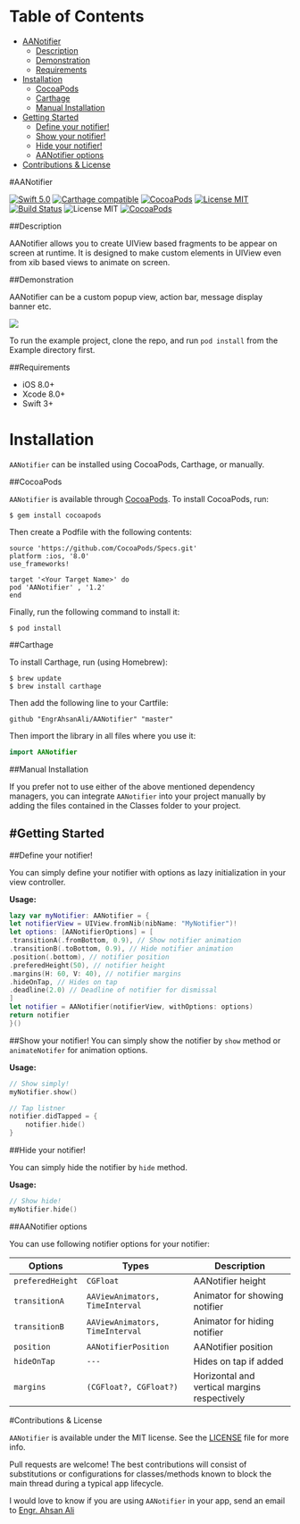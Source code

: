 # Table of Contents

- [AANotifier](#section-id-4)
  - [Description](#section-id-10)
  - [Demonstration](#section-id-16)
  - [Requirements](#section-id-26)
- [Installation](#section-id-32)
  - [CocoaPods](#section-id-37)
  - [Carthage](#section-id-63)
  - [Manual Installation](#section-id-82)
- [Getting Started](#section-id-87)
  - [Define your notifier!](#section-id-90)
  - [Show your notifier!](#section-id-104)
  - [Hide your notifier!](#section-id-132)
  - [AANotifier options](#section-id-150)
- [Contributions & License](#section-id-156)


<div id='section-id-4'/>

#AANotifier

[![Swift 5.0](https://img.shields.io/badge/Swift-5.0-orange.svg?style=flat)](https://developer.apple.com/swift/) [![Carthage compatible](https://img.shields.io/badge/Carthage-compatible-4BC51D.svg?style=flat)](https://github.com/Carthage/Carthage) [![CocoaPods](https://img.shields.io/cocoapods/v/AANotifier.svg)](http://cocoadocs.org/docsets/AANotifier) [![License MIT](https://img.shields.io/badge/License-MIT-blue.svg?style=flat)](https://github.com/Carthage/Carthage) [![Build Status](https://travis-ci.org/EngrAhsanAli/AANotifier.svg?branch=master)](https://travis-ci.org/EngrAhsanAli/AANotifier) 
![License MIT](https://img.shields.io/github/license/mashape/apistatus.svg) [![CocoaPods](https://img.shields.io/cocoapods/p/AANotifier.svg)]()


<div id='section-id-10'/>

##Description


AANotifier allows you to create UIView based fragments to be appear on screen at runtime. It is designed to make custom elements in UIView even from xib based views to animate on screen.


<div id='section-id-16'/>

##Demonstration

AANotifier can be a custom popup view, action bar, message display banner etc.

![](https://github.com/EngrAhsanAli/AANotifier/blob/master/Screenshots/demo.gif)


To run the example project, clone the repo, and run `pod install` from the Example directory first.


<div id='section-id-26'/>

##Requirements

- iOS 8.0+
- Xcode 8.0+
- Swift 3+

<div id='section-id-32'/>

# Installation

`AANotifier` can be installed using CocoaPods, Carthage, or manually.


<div id='section-id-37'/>

##CocoaPods

`AANotifier` is available through [CocoaPods](http://cocoapods.org). To install CocoaPods, run:

`$ gem install cocoapods`

Then create a Podfile with the following contents:

```
source 'https://github.com/CocoaPods/Specs.git'
platform :ios, '8.0'
use_frameworks!

target '<Your Target Name>' do
pod 'AANotifier' , '1.2'
end

```

Finally, run the following command to install it:
```
$ pod install
```



<div id='section-id-63'/>

##Carthage

To install Carthage, run (using Homebrew):
```
$ brew update
$ brew install carthage
```
Then add the following line to your Cartfile:

```
github "EngrAhsanAli/AANotifier" "master"
```

Then import the library in all files where you use it:
```swift
import AANotifier
```


<div id='section-id-82'/>

##Manual Installation

If you prefer not to use either of the above mentioned dependency managers, you can integrate `AANotifier` into your project manually by adding the files contained in the Classes folder to your project.


<div id='section-id-87'/>

#Getting Started
----------

<div id='section-id-90'/>

##Define your notifier!

You can simply define your notifier with options as lazy initialization in your view controller.

**Usage:**
```swift
lazy var myNotifier: AANotifier = {
let notifierView = UIView.fromNib(nibName: "MyNotifier")!
let options: [AANotifierOptions] = [
.transitionA(.fromBottom, 0.9), // Show notifier animation
.transitionB(.toBottom, 0.9), // Hide notifier animation
.position(.bottom), // notifier position
.preferedHeight(50), // notifier height
.margins(H: 60, V: 40), // notifier margins
.hideOnTap, // Hides on tap
.deadline(2.0) // Deadline of notifier for dismissal
]
let notifier = AANotifier(notifierView, withOptions: options)
return notifier
}()

```




<div id='section-id-104'/>

##Show your notifier!
You can simply show the notifier by `show` method or `animateNotifer` for animation options.

**Usage:**
```swift
// Show simply!
myNotifier.show()

// Tap listner
notifier.didTapped = {
    notifier.hide()
}
```

<div id='section-id-132'/>

##Hide your notifier!

You can simply hide the notifier by `hide` method.

**Usage:**
```swift
// Show hide!
myNotifier.hide()

```

<div id='section-id-150'/>

##AANotifier options

You can use following notifier options for your notifier: 

|  Options	 	  |  Types	      	 	  | Description		    				       	 |
|-----------------|-----------------------|----------------------------------------------|
| `preferedHeight`| `CGFloat` 			  | AANotifier height    						 |
| `transitionA`   | `AAViewAnimators, TimeInterval`     | Animator for showing notifier 			     |
| `transitionB`   | `AAViewAnimators, TimeInterval`     | Animator for hiding notifier 				 |
| `position`      | `AANotifierPosition`  | AANotifier position	   						 |
| `hideOnTap` 	  | `---` 		  | Hides on tap if added	    			   	 |
| `margins`       | `(CGFloat?, CGFloat?)`| Horizontal and vertical margins respectively |

<div id='section-id-156'/>

#Contributions & License

`AANotifier` is available under the MIT license. See the [LICENSE](./LICENSE) file for more info.

Pull requests are welcome! The best contributions will consist of substitutions or configurations for classes/methods known to block the main thread during a typical app lifecycle.

I would love to know if you are using `AANotifier` in your app, send an email to [Engr. Ahsan Ali](mailto:hafiz.m.ahsan.ali@gmail.com)

